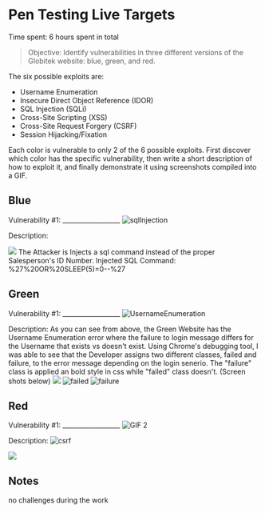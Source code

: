 # Pen Testing Live Targets

Time spent: 6 hours spent in total

> Objective: Identify vulnerabilities in three different versions of the Globitek website: blue, green, and red.

The six possible exploits are:

* Username Enumeration
* Insecure Direct Object Reference (IDOR)
* SQL Injection (SQLi)
* Cross-Site Scripting (XSS)
* Cross-Site Request Forgery (CSRF)
* Session Hijacking/Fixation

Each color is vulnerable to only 2 of the 6 possible exploits. First discover which color has the specific vulnerability, then write a short description of how to exploit it, and finally demonstrate it using screenshots compiled into a GIF.

## Blue

Vulnerability #1: __________________
![sqlInjection](https://user-images.githubusercontent.com/111730072/200134023-92665f83-b667-47e7-a144-a600cdcf9489.gif)

Description:

<img src="blue-vuln1.gif">
The Attacker is Injects a sql command instead of the proper Salesperson's ID Number.
 Injected SQL Command:
%27%20OR%20SLEEP(5)=0--%27

## Green

Vulnerability #1: __________________
![UsernameEnumeration](https://user-images.githubusercontent.com/111730072/200134070-667f7cb5-e340-45e3-9f2a-c7aae3f6b1f6.gif)

Description:
As you can see from above, the Green Website has the Username Enumeration error where the failure to login message differs for the Username that exists vs doesn't exist.
 Using Chrome's debugging tool, I was able to see that the Developer assigns two different classes, failed and failure, to the error message depending on the login senerio.
 The "failure" class is applied an bold style in css while "failed" class doesn't. (Screen shots below)
<img src="green-vuln1.gif">
![failed](https://user-images.githubusercontent.com/111730072/200134112-0f481b03-05f6-41a4-9d72-8e0a553c7661.png)
![failure](https://user-images.githubusercontent.com/111730072/200134130-f8f94f7f-8b92-4e68-ac1e-a56e01d0c6a4.png)


## Red

Vulnerability #1: __________________
![GIF 2](https://user-images.githubusercontent.com/111730072/200134152-b54a69c8-2335-467c-a058-64e92a9d5d6f.gif)

Description:
![csrf](https://user-images.githubusercontent.com/111730072/200134194-760536d6-096d-436f-afd2-c540fe4f5527.gif)

<img src="red-vuln1.gif">


## Notes

no challenges during the work 
